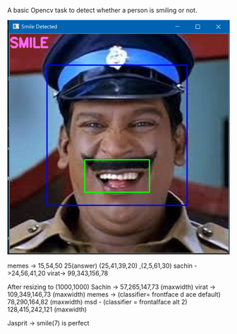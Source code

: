 A basic Opencv task to detect whether a person is smiling or not.

<img src='Images\Screenshots\vadivelu_smile.PNG'>


memes -> 15,54,50 25(answer) (25,41,39,20) ,(2,5,61,30)
sachin ->24,56,41,20
virat-> 99,343,156,78

After resizing to (1000,1000)
Sachin -> 57,265,147,73 (maxwidth)
virat  -> 109,349,146,73 (maxwidth)
memes  -> (classifier= frontface d  ace default) 78,290,164,82 (maxwidth)
msd - (classifier = frontalface alt 2) 128,415,242,121 (maxwidth)

Jasprit -> smile(7) is perfect